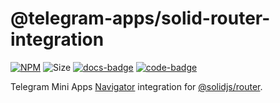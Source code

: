 # @telegram-apps/solid-router-integration

[docs-badge]: https://img.shields.io/badge/documentation-blue?logo=gitbook&logoColor=white

[code-badge]: https://img.shields.io/badge/source-black?logo=github

[code-link]: https://github.com/Telegram-Mini-Apps/telegram-apps/tree/master/packages/solid-router-integration

[docs-link]: https://docs.telegram-mini-apps.com/packages/telegram-apps-solid-router-integration

[npm-link]: https://npmjs.com/package/@telegram-apps/solid-router-integration

[npm-badge]: https://img.shields.io/npm/v/@telegram-apps/solid-router-integration?logo=npm

[size-badge]: https://img.shields.io/bundlephobia/minzip/@telegram-apps/solid-router-integration

[![NPM][npm-badge]][npm-link]
![Size][size-badge]
[![docs-badge]][docs-link]
[![code-badge]][code-link]

Telegram Mini Apps [Navigator](https://docs.telegram-mini-apps.com/packages/telegram-apps-sdk/navigation)
integration for [@solidjs/router](https://www.npmjs.com/package/@solidjs/router).
